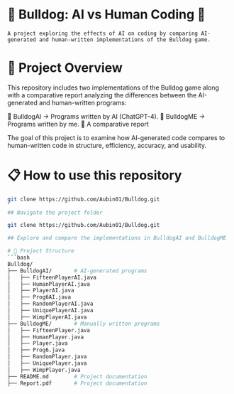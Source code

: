 # 🌟 Bulldog: AI vs Human Coding 🌟
`A project exploring the effects of AI on coding by comparing AI-generated and human-written implementations of the Bulldog game.`

# 🚀 Project Overview
This repository includes two implementations of the Bulldog game along with a comparative report analyzing the differences between the AI-generated and human-written programs:

📁 BulldogAI → Programs written by AI (ChatGPT-4).
📁 BulldogME → Programs written by me.
📁 A comparative report

The goal of this project is to examine how AI-generated code compares to human-written code in structure, efficiency, accuracy, and usability.


# 📋 How to use this repository
```bash
git clone https://github.com/Aubin01/Bulldog.git
`
## Navigate the project folder

git clone https://github.com/Aubin01/Bulldog.git

## Explore and compare the implementations in BulldogAI and BulldogME

# 📂 Project Structure
```bash
Bulldog/
├── BulldogAI/       # AI-generated programs
│   ├── FifteenPlayerAI.java
│   ├── HumanPlayerAI.java
│   ├── PlayerAI.java
│   ├── Prog6AI.java
│   ├── RandomPlayerAI.java
│   ├── UniquePlayerAI.java
│   ├── WimpPlayerAI.java
├── BulldogME/       # Manually written programs
│   ├── FifteenPlayer.java
│   ├── HumanPlayer.java
│   ├── Player.java
│   ├── Prog6.java
│   ├── RandomPlayer.java
│   ├── UniquePlayer.java
│   ├── WimpPlayer.java
├── README.md        # Project documentation
├── Report.pdf       # Project documentation
    



